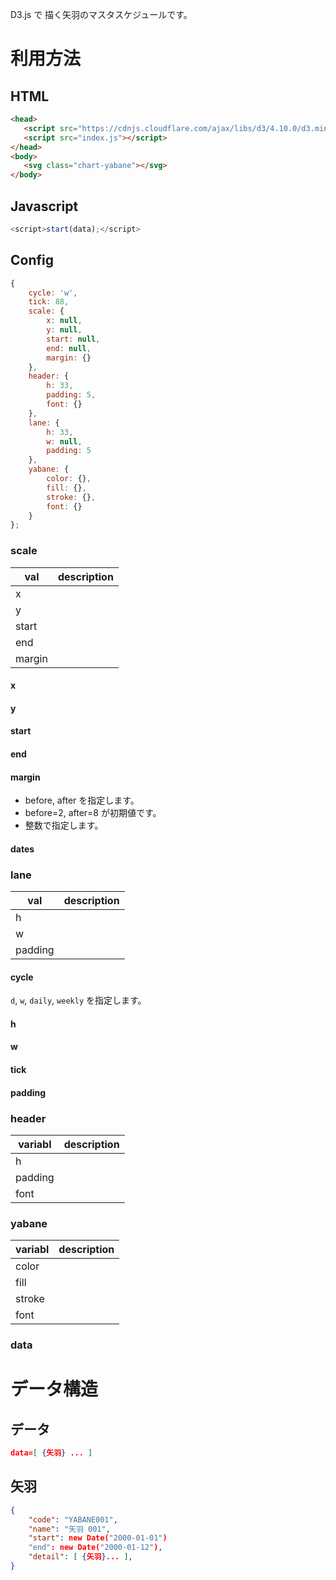 D3.js で 描く矢羽のマスタスケジュールです。

# 利用方法

## HTML

```html
<head>
   <script src="https://cdnjs.cloudflare.com/ajax/libs/d3/4.10.0/d3.min.js"></script>
   <script src="index.js"></script>
</head>
<body>
   <svg class="chart-yabane"></svg>
</body>
```

## Javascript

```js
<script>start(data);</script>
```

## Config

```javascript
{
    cycle: 'w',
    tick: 88,
    scale: {
        x: null,
        y: null,
        start: null,
        end: null,
        margin: {}
    },
    header: {
        h: 33,
        padding: 5,
        font: {}
    },
    lane: {
        h: 33,
        w: null,
        padding: 5
    },
    yabane: {
        color: {},
        fill: {},
        stroke: {},
        font: {}
    }
};
```

### scale

| val    | description     |
|--------|-----------------|
| x      |                 |
| y      |                 |
| start  |                 |
| end    |                 |
| margin |                 |

#### x
#### y
#### start
#### end
#### margin
- before, after を指定します。
- before=2, after=8 が初期値です。
- 整数で指定します。

#### dates







### lane

| val     | description     |
|---------|-----------------|
| h       |                 |
| w       |                 |
| padding |                 |

#### cycle

`d`, `w`, `daily`, `weekly` を指定します。

#### h
#### w
#### tick
#### padding


### header

| variabl | description |
|---------|-------------|
| h       |             |
| padding |             |
| font    |             |

### yabane

| variabl | description |
|---------|-------------|
| color   |             |
| fill    |             |
| stroke  |             |
| font    |             |

### data

# データ構造

## データ

```json
data=[ {矢羽} ... ]
```

## 矢羽

```json
{
    "code": "YABANE001", 
    "name": "矢羽 001", 
    "start": new Date("2000-01-01")
    "end": new Date("2000-01-12"), 
    "detail": [ {矢羽}... ], 
}
```

